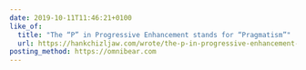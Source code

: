 ```yaml
---
date: 2019-10-11T11:46:21+0100
like_of:
  title: "The “P” in Progressive Enhancement stands for “Pragmatism”"
  url: https://hankchizljaw.com/wrote/the-p-in-progressive-enhancement-stands-for-pragmatism/
posting_method: https://omnibear.com
---
```


